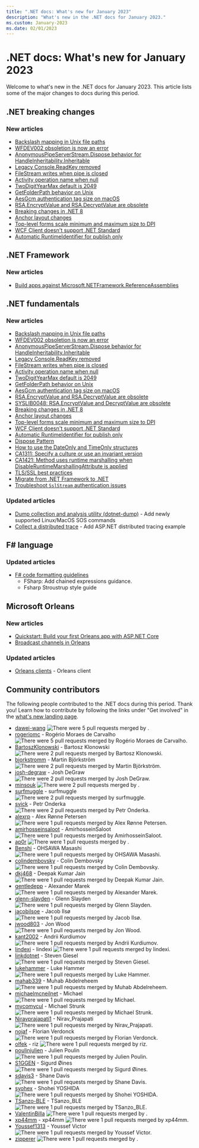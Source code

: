 ```yaml
---
title: ".NET docs: What's new for January 2023"
description: "What's new in the .NET docs for January 2023."
ms.custom: January-2023
ms.date: 02/01/2023
---
```


# .NET docs: What's new for January 2023

Welcome to what's new in the .NET docs for January 2023. This article lists some of the major changes to docs during this period.

## .NET breaking changes

### New articles

- [Backslash mapping in Unix file paths](../core/compatibility/core-libraries/8.0/file-path-backslash.md)
- [WFDEV002 obsoletion is now an error](../core/compatibility/windows-forms/8.0/domainupdownaccessibleobject.md)
- [AnonymousPipeServerStream.Dispose behavior for HandleInheritability.Inheritable](../core/compatibility/core-libraries/8.0/anonymouspipeserverstream-dispose.md)
- [Legacy Console.ReadKey removed](../core/compatibility/core-libraries/8.0/console-readkey-legacy.md)
- [FileStream writes when pipe is closed](../core/compatibility/core-libraries/8.0/filestream-disposed-pipe.md)
- [Activity operation name when null](../core/compatibility/core-libraries/8.0/activity-operation-name.md)
- [TwoDigitYearMax default is 2049](../core/compatibility/globalization/8.0/twodigityearmax-default.md)
- [GetFolderPath behavior on Unix](../core/compatibility/core-libraries/8.0/getfolderpath-unix.md)
- [AesGcm authentication tag size on macOS](../core/compatibility/cryptography/8.0/aesgcm-auth-tag-size.md)
- [RSA.EncryptValue and RSA.DecryptValue are obsolete](../core/compatibility/cryptography/8.0/rsa-encrypt-decrypt-value-obsolete.md)
- [Breaking changes in .NET 8](../core/compatibility/8.0.md)
- [Anchor layout changes](../core/compatibility/windows-forms/8.0/anchor-layout.md)
- [Top-level forms scale minimum and maximum size to DPI](../core/compatibility/windows-forms/8.0/forms-scale-size-to-dpi.md)
- [WCF Client doesn't support .NET Standard](../core/compatibility/wcf-client/6.0/net-standard-2-support.md)
- [Automatic RuntimeIdentifier for publish only](../core/compatibility/sdk/7.0/automatic-rid-publish-only.md)

## .NET Framework

### New articles

- [Build apps against Microsoft.NETFramework.ReferenceAssemblies](../framework/migration-guide/reference-assemblies.md)

## .NET fundamentals

### New articles

- [Backslash mapping in Unix file paths](../core/compatibility/core-libraries/8.0/file-path-backslash.md)
- [WFDEV002 obsoletion is now an error](../core/compatibility/windows-forms/8.0/domainupdownaccessibleobject.md)
- [AnonymousPipeServerStream.Dispose behavior for HandleInheritability.Inheritable](../core/compatibility/core-libraries/8.0/anonymouspipeserverstream-dispose.md)
- [Legacy Console.ReadKey removed](../core/compatibility/core-libraries/8.0/console-readkey-legacy.md)
- [FileStream writes when pipe is closed](../core/compatibility/core-libraries/8.0/filestream-disposed-pipe.md)
- [Activity operation name when null](../core/compatibility/core-libraries/8.0/activity-operation-name.md)
- [TwoDigitYearMax default is 2049](../core/compatibility/globalization/8.0/twodigityearmax-default.md)
- [GetFolderPath behavior on Unix](../core/compatibility/core-libraries/8.0/getfolderpath-unix.md)
- [AesGcm authentication tag size on macOS](../core/compatibility/cryptography/8.0/aesgcm-auth-tag-size.md)
- [RSA.EncryptValue and RSA.DecryptValue are obsolete](../core/compatibility/cryptography/8.0/rsa-encrypt-decrypt-value-obsolete.md)
- [SYSLIB0048: RSA.EncryptValue and DecryptValue are obsolete](../fundamentals/syslib-diagnostics/syslib0048.md)
- [Breaking changes in .NET 8](../core/compatibility/8.0.md)
- [Anchor layout changes](../core/compatibility/windows-forms/8.0/anchor-layout.md)
- [Top-level forms scale minimum and maximum size to DPI](../core/compatibility/windows-forms/8.0/forms-scale-size-to-dpi.md)
- [WCF Client doesn't support .NET Standard](../core/compatibility/wcf-client/6.0/net-standard-2-support.md)
- [Automatic RuntimeIdentifier for publish only](../core/compatibility/sdk/7.0/automatic-rid-publish-only.md)
- [Dispose Pattern](../standard/design-guidelines/dispose-pattern.md)
- [How to use the DateOnly and TimeOnly structures](../standard/datetime/how-to-use-dateonly-timeonly.md)
- [CA1311: Specify a culture or use an invariant version](../fundamentals/code-analysis/quality-rules/ca1311.md)
- [CA1421: Method uses runtime marshalling when DisableRuntimeMarshallingAttribute is applied](../fundamentals/code-analysis/quality-rules/ca1421.md)
- [TLS/SSL best practices](../core/extensions/sslstream-best-practices.md)
- [Migrate from .NET Framework to .NET](../core/extensions/sslstream-migration-from-framework.md)
- [Troubleshoot `SslStream` authentication issues](../core/extensions/sslstream-troubleshooting.md)

### Updated articles

- [Dump collection and analysis utility (dotnet-dump)](../core/diagnostics/dotnet-dump.md) - Add newly supported Linux/MacOS SOS commands
- [Collect a distributed trace](../core/diagnostics/distributed-tracing-collection-walkthroughs.md) - Add ASP.NET distributed tracing example

## F# language

### Updated articles

- [F# code formatting guidelines](../fsharp/style-guide/formatting.md)
  - FSharp: Add chained expressions guidance.
  - Fsharp Stroustrup style guide

## Microsoft Orleans

### New articles

- [Quickstart: Build your first Orleans app with ASP.NET Core](../orleans/quickstarts/build-your-first-orleans-app.md)
- [Broadcast channels in Orleans](../orleans/streaming/broadcast-channel.md)

### Updated articles

- [Orleans clients](../orleans/host/client.md) - Orleans client

## Community contributors

The following people contributed to the .NET docs during this period. Thank you! Learn how to contribute by following the links under "Get involved" in the [what's new landing page](index.yml).

- [dawei-wang](https://github.com/dawei-wang) ![There were 5 pull requests merged by .](https://img.shields.io/badge/Merged%20Pull%20Requests-5-green)
- [rogeriomc](https://github.com/rogeriomc) - Rogério Moraes de Carvalho ![There were 5 pull requests merged by Rogério Moraes de Carvalho.](https://img.shields.io/badge/Merged%20Pull%20Requests-5-green)
- [BartoszKlonowski](https://github.com/BartoszKlonowski) - Bartosz Klonowski ![There were 2 pull requests merged by Bartosz Klonowski.](https://img.shields.io/badge/Merged%20Pull%20Requests-2-green)
- [bjorkstromm](https://github.com/bjorkstromm) - Martin Björkström ![There were 2 pull requests merged by Martin Björkström.](https://img.shields.io/badge/Merged%20Pull%20Requests-2-green)
- [josh-degraw](https://github.com/josh-degraw) - Josh DeGraw ![There were 2 pull requests merged by Josh DeGraw.](https://img.shields.io/badge/Merged%20Pull%20Requests-2-green)
- [minsouk](https://github.com/minsouk) ![There were 2 pull requests merged by .](https://img.shields.io/badge/Merged%20Pull%20Requests-2-green)
- [surfmuggle](https://github.com/surfmuggle) - surfmuggle ![There were 2 pull requests merged by surfmuggle.](https://img.shields.io/badge/Merged%20Pull%20Requests-2-green)
- [svick](https://github.com/svick) - Petr Onderka ![There were 2 pull requests merged by Petr Onderka.](https://img.shields.io/badge/Merged%20Pull%20Requests-2-green)
- [alexrp](https://github.com/alexrp) - Alex Rønne Petersen ![There were 1 pull requests merged by Alex Rønne Petersen.](https://img.shields.io/badge/Merged%20Pull%20Requests-1-green)
- [amirhosseinsaloot](https://github.com/amirhosseinsaloot) - AmirhosseinSaloot ![There were 1 pull requests merged by AmirhosseinSaloot.](https://img.shields.io/badge/Merged%20Pull%20Requests-1-green)
- [ap0r](https://github.com/ap0r) ![There were 1 pull requests merged by .](https://img.shields.io/badge/Merged%20Pull%20Requests-1-green)
- [Benshi](https://github.com/Benshi) - OHSAWA Masashi ![There were 1 pull requests merged by OHSAWA Masashi.](https://img.shields.io/badge/Merged%20Pull%20Requests-1-green)
- [colindembovsky](https://github.com/colindembovsky) - Colin Dembovsky ![There were 1 pull requests merged by Colin Dembovsky.](https://img.shields.io/badge/Merged%20Pull%20Requests-1-green)
- [dkj468](https://github.com/dkj468) - Deepak Kumar Jain ![There were 1 pull requests merged by Deepak Kumar Jain.](https://img.shields.io/badge/Merged%20Pull%20Requests-1-green)
- [gentledepp](https://github.com/gentledepp) - Alexander Marek ![There were 1 pull requests merged by Alexander Marek.](https://img.shields.io/badge/Merged%20Pull%20Requests-1-green)
- [glenn-slayden](https://github.com/glenn-slayden) - Glenn Slayden ![There were 1 pull requests merged by Glenn Slayden.](https://img.shields.io/badge/Merged%20Pull%20Requests-1-green)
- [jacobilsoe](https://github.com/jacobilsoe) - Jacob Ilsø ![There were 1 pull requests merged by Jacob Ilsø.](https://img.shields.io/badge/Merged%20Pull%20Requests-1-green)
- [jwood803](https://github.com/jwood803) - Jon Wood ![There were 1 pull requests merged by Jon Wood.](https://img.shields.io/badge/Merged%20Pull%20Requests-1-green)
- [kant2002](https://github.com/kant2002) - Andrii Kurdiumov ![There were 1 pull requests merged by Andrii Kurdiumov.](https://img.shields.io/badge/Merged%20Pull%20Requests-1-green)
- [lindexi](https://github.com/lindexi) - lindexi ![There were 1 pull requests merged by lindexi.](https://img.shields.io/badge/Merged%20Pull%20Requests-1-green)
- [linkdotnet](https://github.com/linkdotnet) - Steven Giesel ![There were 1 pull requests merged by Steven Giesel.](https://img.shields.io/badge/Merged%20Pull%20Requests-1-green)
- [lukehammer](https://github.com/lukehammer) - Luke Hammer ![There were 1 pull requests merged by Luke Hammer.](https://img.shields.io/badge/Merged%20Pull%20Requests-1-green)
- [mahab339](https://github.com/mahab339) - Muhab Abdelreheem ![There were 1 pull requests merged by Muhab Abdelreheem.](https://img.shields.io/badge/Merged%20Pull%20Requests-1-green)
- [michaelmcneilnet](https://github.com/michaelmcneilnet) - Michael ![There were 1 pull requests merged by Michael.](https://img.shields.io/badge/Merged%20Pull%20Requests-1-green)
- [mycomycul](https://github.com/mycomycul) - Michael Strunk ![There were 1 pull requests merged by Michael Strunk.](https://img.shields.io/badge/Merged%20Pull%20Requests-1-green)
- [Niravprajapati1](https://github.com/Niravprajapati1) - Nirav_Prajapati ![There were 1 pull requests merged by Nirav_Prajapati.](https://img.shields.io/badge/Merged%20Pull%20Requests-1-green)
- [nojaf](https://github.com/nojaf) - Florian Verdonck ![There were 1 pull requests merged by Florian Verdonck.](https://img.shields.io/badge/Merged%20Pull%20Requests-1-green)
- [olfek](https://github.com/olfek) - riz ![There were 1 pull requests merged by riz.](https://img.shields.io/badge/Merged%20Pull%20Requests-1-green)
- [poulinjulien](https://github.com/poulinjulien) - Julien Poulin ![There were 1 pull requests merged by Julien Poulin.](https://img.shields.io/badge/Merged%20Pull%20Requests-1-green)
- [S1GGEN](https://github.com/S1GGEN) - Sigurd Øines ![There were 1 pull requests merged by Sigurd Øines.](https://img.shields.io/badge/Merged%20Pull%20Requests-1-green)
- [sdavis3](https://github.com/sdavis3) - Shane Davis ![There were 1 pull requests merged by Shane Davis.](https://img.shields.io/badge/Merged%20Pull%20Requests-1-green)
- [syohex](https://github.com/syohex) - Shohei YOSHIDA ![There were 1 pull requests merged by Shohei YOSHIDA.](https://img.shields.io/badge/Merged%20Pull%20Requests-1-green)
- [TSanzo-BLE](https://github.com/TSanzo-BLE) - TSanzo_BLE ![There were 1 pull requests merged by TSanzo_BLE.](https://img.shields.io/badge/Merged%20Pull%20Requests-1-green)
- [ValentinBilla](https://github.com/ValentinBilla) ![There were 1 pull requests merged by .](https://img.shields.io/badge/Merged%20Pull%20Requests-1-green)
- [xp44mm](https://github.com/xp44mm) - xp44mm ![There were 1 pull requests merged by xp44mm.](https://img.shields.io/badge/Merged%20Pull%20Requests-1-green)
- [Youssef1313](https://github.com/Youssef1313) - Youssef Victor ![There were 1 pull requests merged by Youssef Victor.](https://img.shields.io/badge/Merged%20Pull%20Requests-1-green)
- [zipperer](https://github.com/zipperer) ![There were 1 pull requests merged by .](https://img.shields.io/badge/Merged%20Pull%20Requests-1-green)
